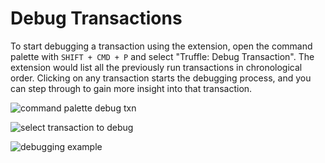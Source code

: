 # Debug Transactions

To start debugging a transaction using the extension, open the command palette with `SHIFT + CMD + P` and select "Truffle: Debug Transaction".
The extension would list all the previously run transactions in chronological order.
Clicking on any transaction starts the debugging process,
and you can step through to gain more insight into that transaction.

![command palette debug txn](https://trufflesuite.com/blog/build-on-web3-with-truffle-vs-code-extension/command-palette-debug-txn.png)

![select transaction to debug](https://trufflesuite.com/blog/build-on-web3-with-truffle-vs-code-extension/select-transaction-to-debug.png)

![debugging example](https://trufflesuite.com/blog/build-on-web3-with-truffle-vs-code-extension/debugging-example.png)
